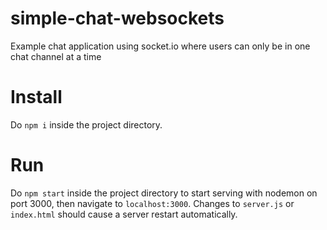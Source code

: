 # simple-chat-websockets

Example chat application using socket.io where users can only be in one chat channel at a time

# Install

Do `npm i` inside the project directory.

# Run

Do `npm start` inside the project directory to start serving with nodemon on port 3000, then navigate to `localhost:3000`. Changes to `server.js` or `index.html` should cause a server restart automatically.
